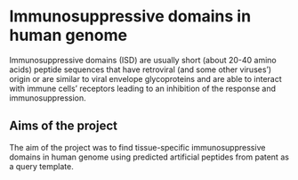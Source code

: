 # Immunosuppressive domains in human genome  
Immunosuppressive domains (ISD) are usually short (about 20-40 amino acids) peptide sequences that have retroviral (and some other viruses’) origin or are similar to viral envelope glycoproteins and are able to interact with immune cells’ receptors leading to an inhibition of the response and immunosuppression.  
## Aims of the project
The aim of the project was to find tissue-specific immunosuppressive domains in human genome using predicted artificial peptides from patent as a query template.
